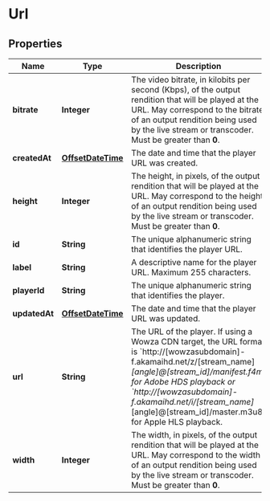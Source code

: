 
# Url

## Properties
Name | Type | Description | Notes
------------ | ------------- | ------------- | -------------
**bitrate** | **Integer** | The video bitrate, in kilobits per second (Kbps), of the output rendition that will be played at the URL. May correspond to the bitrate of an output rendition being used by the live stream or transcoder. Must be greater than **0**. |  [optional]
**createdAt** | [**OffsetDateTime**](OffsetDateTime.md) | The date and time that the player URL was created. |  [optional]
**height** | **Integer** | The height, in pixels, of the output rendition that will be played at the URL. May correspond to the height of an output rendition being used by the live stream or transcoder. Must be greater than **0**. |  [optional]
**id** | **String** | The unique alphanumeric string that identifies the player URL. |  [optional]
**label** | **String** | A descriptive name for the player URL. Maximum 255 characters. |  [optional]
**playerId** | **String** | The unique alphanumeric string that identifies the player. |  [optional]
**updatedAt** | [**OffsetDateTime**](OffsetDateTime.md) | The date and time that the player URL was updated. |  [optional]
**url** | **String** | The URL of the player. If using a Wowza CDN target, the URL format is &#x60;http://[wowzasubdomain]-f.akamaihd.net/z/[stream_name]_[angle]@[stream_id]/manifest.f4m&#x60; for Adobe HDS playback or &#x60;http://[wowzasubdomain]-f.akamaihd.net/i/[stream_name]_[angle]@[stream_id]/master.m3u8&#x60; for Apple HLS playback. |  [optional]
**width** | **Integer** | The width, in pixels, of the output rendition that will be played at the URL. May correspond to the width of an output rendition being used by the live stream or transcoder. Must be greater than **0**. |  [optional]



